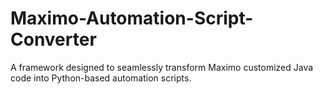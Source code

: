 # Maximo-Automation-Script-Converter
A framework designed to seamlessly transform Maximo customized Java code into Python-based automation scripts.
